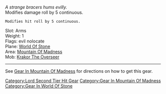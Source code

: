 *A strange bracers hums evilly.*  
Modifies damage roll by 5 continuous.

`Modifies hit roll by 5 continuous.`

Slot: Arms  
Weight: 1  
Flags: evil nolocate  
Plane: [World Of Stone](:Category:World_Of_Stone "wikilink")  
Area: [Mountain Of Madness](:Category:Mountain_Of_Madness "wikilink")  
Mob: [Krakor The Overseer](Krakor_The_Overseer "wikilink")  

------------------------------------------------------------------------

See [Gear In Mountain Of
Madness](:Category:Gear_In_Mountain_Of_Madness "wikilink") for
directions on how to get this gear.

[Category:Lord Second Tier Hit
Gear](Category:Lord_Second_Tier_Hit_Gear "wikilink") [Category:Gear In
Mountain Of Madness](Category:Gear_In_Mountain_Of_Madness "wikilink")
[Category:Gear In World Of
Stone](Category:Gear_In_World_Of_Stone "wikilink")
